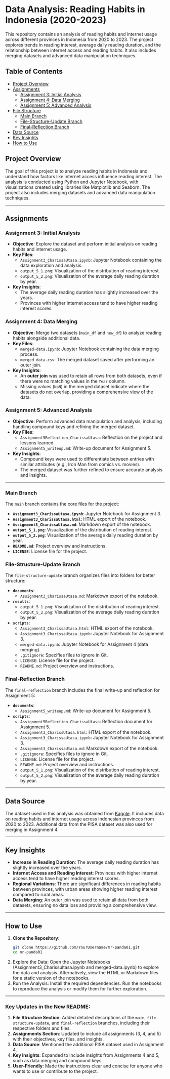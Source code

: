 # Data Analysis: Reading Habits in Indonesia (2020-2023)

This repository contains an analysis of reading habits and internet usage across different provinces in Indonesia from 2020 to 2023. The project explores trends in reading interest, average daily reading duration, and the relationship between internet access and reading habits. It also includes merging datasets and advanced data manipulation techniques.

## Table of Contents
- [Project Overview](#project-overview)
- [Assignments](#assignments)
  - [Assignment 3: Initial Analysis](#assignment-3-initial-analysis)
  - [Assignment 4: Data Merging](#assignment-4-data-merging)
  - [Assignment 5: Advanced Analysis](#assignment-5-advanced-analysis)
- [File Structure](#file-structure)
  - [Main Branch](#main-branch)
  - [File-Structure-Update Branch](#file-structure-update-branch)
  - [Final-Reflection Branch](#final-reflection-branch)
- [Data Source](#data-source)
- [Key Insights](#key-insights)
- [How to Use](#how-to-use)

## Project Overview
The goal of this project is to analyze reading habits in Indonesia and understand how factors like internet access influence reading interest. The analysis is conducted using Python and Jupyter Notebook, with visualizations created using libraries like Matplotlib and Seaborn. The project also includes merging datasets and advanced data manipulation techniques.

---

## Assignments

### Assignment 3: Initial Analysis
- **Objective**: Explore the dataset and perform initial analysis on reading habits and internet usage.
- **Key Files**:
  - `Assignment3_CharissaUtasa.ipynb`: Jupyter Notebook containing the data exploration and analysis.
  - `output_5_1.png`: Visualization of the distribution of reading interest.
  - `output_5_2.png`: Visualization of the average daily reading duration by year.
- **Key Insights**:
  - The average daily reading duration has slightly increased over the years.
  - Provinces with higher internet access tend to have higher reading interest scores.

### Assignment 4: Data Merging
- **Objective**: Merge two datasets (`main_df` and `new_df`) to analyze reading habits alongside additional data.
- **Key Files**:
  - `merged-data.ipynb`: Jupyter Notebook containing the data merging process.
  - `merged_data.csv`: The merged dataset saved after performing an outer join.
- **Key Insights**:
  - An **outer join** was used to retain all rows from both datasets, even if there were no matching values in the `Year` column.
  - Missing values (`NaN`) in the merged dataset indicate where the datasets do not overlap, providing a comprehensive view of the data.

### Assignment 5: Advanced Analysis
- **Objective**: Perform advanced data manipulation and analysis, including handling compound keys and refining the merged dataset.
- **Key Files**:
  - `Assignment5Reflection_CharissaUtasa`: Reflection on the project and lessons learned.
  - `Assignment5_writeup.md`: Write-up document for Assignment 5.
- **Key Insights**:
  - Compound keys were used to differentiate between entries with similar attributes (e.g., Iron Man from comics vs. movies).
  - The merged dataset was further refined to ensure accurate analysis and insights.

---

### Main Branch
The `main` branch contains the core files for the project:
- **`Assignment3_CharissaUtasa.ipynb`**: Jupyter Notebook for Assignment 3.
- **`Assignment3_CharissaUtasa.html`**: HTML export of the notebook.
- **`Assignment3_CharissaUtasa.md`**: Markdown export of the notebook.
- **`output_5_1.png`**: Visualization of the distribution of reading interest.
- **`output_5_2.png`**: Visualization of the average daily reading duration by year.
- **`README.md`**: Project overview and instructions.
- **`LICENSE`**: License file for the project.

### File-Structure-Update Branch
The `file-structure-update` branch organizes files into folders for better structure:
- **`documents`**:
  - `Assignment3_CharissaUtasa.md`: Markdown export of the notebook.
- **`results`**:
  - `output_5_1.png`: Visualization of the distribution of reading interest.
  - `output_5_2.png`: Visualization of the average daily reading duration by year.
- **`scripts`**:
  - `Assignment3_CharissaUtasa.html`: HTML export of the notebook.
  - `Assignment3_CharissaUtasa.ipynb`: Jupyter Notebook for Assignment 3.
  - `merged-data.ipynb`: Jupyter Notebook for Assignment 4 (data merging).
  - `.gitignore`: Specifies files to ignore in Git.
  - `LICENSE`: License file for the project.
  - `README.md`: Project overview and instructions.

### Final-Reflection Branch
The `final-reflection` branch includes the final write-up and reflection for Assignment 5:
- **`documents`**:
  - `Assignment5_writeup.md`: Write-up document for Assignment 5.
- **`scripts`**:
  - `Assignment5Reflection_CharissaUtasa`: Reflection document for Assignment 5.
  - `Assignment3_CharissUtasa.html`: HTML export of the notebook.
  - `Assignment3_CharissaUtasa.ipynb`: Jupyter Notebook for Assignment 3.
  - `Assignment3_CharissaUtasa.md`: Markdown export of the notebook.
  - `.gitignore`: Specifies files to ignore in Git.
  - `LICENSE`: License file for the project.
  - `README.md`: Project overview and instructions.
  - `output_5_1.png`: Visualization of the distribution of reading interest.
  - `output_5_2.png`: Visualization of the average daily reading duration by year.

---

## Data Source
The dataset used in this analysis was obtained from [Kaggle](https://www.kaggle.com/datasets/imaditia/Indonesia-reading-interest-2020-2023/resource-download). It includes data on reading habits and internet usage across Indonesian provinces from 2020 to 2023. Additional data from the PISA dataset was also used for merging in Assignment 4.

---

## Key Insights
- **Increase in Reading Duration**: The average daily reading duration has slightly increased over the years.
- **Internet Access and Reading Interest**: Provinces with higher internet access tend to have higher reading interest scores.
- **Regional Variations**: There are significant differences in reading habits between provinces, with urban areas showing higher reading interest compared to rural areas.
- **Data Merging**: An outer join was used to retain all data from both datasets, ensuring no data loss and providing a comprehensive view.

---

## How to Use
1. **Clone the Repository**:
   ```bash
   git clone https://github.com/YourUsername/mr-panda01.git
   cd mr-panda01
2. Explore the Data:
Open the Jupyter Notebooks (Assignment3_Charissultasa.ipynb and merged-data.ipynb) to explore the data and analysis.
Alternatively, view the HTML or Markdown files for a static version of the notebooks.
3. Run the Analysis:
Install the required dependencies.
Run the notebooks to reproduce the analysis or modify them for further exploration.


---

### **Key Updates in the New README**:
1. **File Structure Section**: Added detailed descriptions of the `main`, `file-structure-update`, and `final-reflection` branches, including their respective folders and files.
2. **Assignments Section**: Updated to include all assignments (3, 4, and 5) with their objectives, key files, and insights.
3. **Data Source**: Mentioned the additional PISA dataset used in Assignment 4.
4. **Key Insights**: Expanded to include insights from Assignments 4 and 5, such as data merging and compound keys.
5. **User-Friendly**: Made the instructions clear and concise for anyone who wants to use or contribute to the project.

